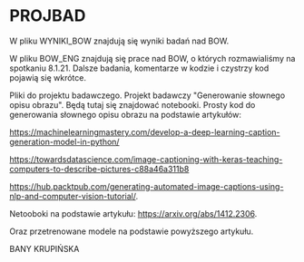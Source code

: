 # PROJBAD

W pliku WYNIKI_BOW znajdują się wyniki badań nad BOW.

W pliku BOW_ENG znajdują się prace nad BOW, o których rozmawialiśmy na spotkaniu 8.1.21. Dalsze badania, komentarze w kodzie i czystrzy kod pojawią się wkrótce.

Pliki do projektu badawczego.
Projekt badawczy "Generowanie słownego opisu obrazu".
Będą tutaj się znajdować notebooki.
Prosty kod do generowania słownego opisu obrazu na podstawie artykułów:

https://machinelearningmastery.com/develop-a-deep-learning-caption-generation-model-in-python/

https://towardsdatascience.com/image-captioning-with-keras-teaching-computers-to-describe-pictures-c88a46a311b8

https://hub.packtpub.com/generating-automated-image-captions-using-nlp-and-computer-vision-tutorial/.

Netooboki na podstawie artykułu: https://arxiv.org/abs/1412.2306.

Oraz przetrenowane modele na podstawie powyższego artykułu.

BANY KRUPIŃSKA
